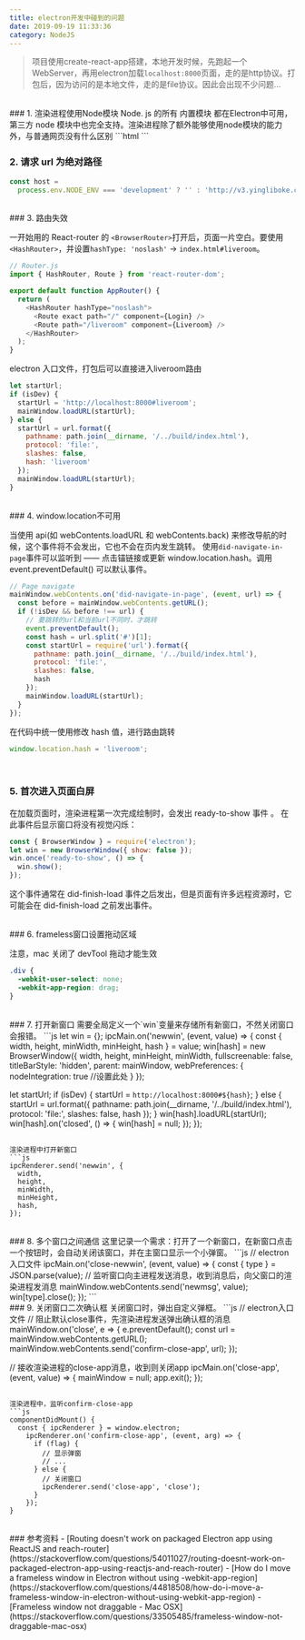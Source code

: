```yaml
---
title: electron开发中碰到的问题
date: 2019-09-19 11:33:36
category: NodeJS
---
```

> 项目使用create-react-app搭建，本地开发时候，先跑起一个WebServer，再用electron加载`localhost:8000`页面，走的是http协议。打包后，因为访问的是本地文件，走的是file协议。因此会出现不少问题...


<br/>
### 1. 渲染进程使用Node模块
Node. js 的所有 内置模块 都在Electron中可用， 第三方 node 模块中也完全支持。渲染进程除了额外能够使用node模块的能力外，与普通网页没有什么区别
```html
<html>
<body>
<script>
  const { app } = require('electron').remote
  console.log(app.getVersion())
</script>
</body>
</html>
```

<br/>

### 2. 请求 url 为绝对路径
```js
const host =
  process.env.NODE_ENV === 'development' ? '' : 'http://v3.yingliboke.cn/api';
```

<br/>
### 3. 路由失效

一开始用的 React-router 的 `<BrowserRouter>`打开后，页面一片空白。要使用`<HashRouter>`，并设置`hashType: 'noslash'` -> `index.html#liveroom`。

```js
// Router.js
import { HashRouter, Route } from 'react-router-dom';

export default function AppRouter() {
  return (
    <HashRouter hashType="noslash">
      <Route exact path="/" component={Login} />
      <Route path="/liveroom" component={Liveroom} />
    </HashRouter>
  );
}
```

electron 入口文件，打包后可以直接进入liveroom路由
```js
let startUrl;
if (isDev) {
  startUrl = 'http://localhost:8000#liveroom';
  mainWindow.loadURL(startUrl);
} else {
  startUrl = url.format({
    pathname: path.join(__dirname, '/../build/index.html'),
    protocol: 'file:',
    slashes: false,
    hash: 'liveroom'
  });
  mainWindow.loadURL(startUrl);
}
```

<br/>
### 4. window.location不可用

当使用 api(如 webContents.loadURL 和 webContents.back) 来修改导航的时候，这个事件将不会发出，它也不会在页内发生跳转。
使用`did-navigate-in-page`事件可以监听到 —— 点击锚链接或更新 window.location.hash。调用 event.preventDefault() 可以默认事件。

```js
// Page navigate
mainWindow.webContents.on('did-navigate-in-page', (event, url) => {
  const before = mainWindow.webContents.getURL();
  if (!isDev && before !== url) {
    // 要跳转的url和当前url不同时，才跳转
    event.preventDefault();
    const hash = url.split('#')[1];
    const startUrl = require('url').format({
      pathname: path.join(__dirname, '/../build/index.html'),
      protocol: 'file:',
      slashes: false,
      hash
    });
    mainWindow.loadURL(startUrl);
  }
});
```

在代码中统一使用修改 hash 值，进行路由跳转

```js
window.location.hash = 'liveroom';
```

<br/>

### 5. 首次进入页面白屏

在加载页面时，渲染进程第一次完成绘制时，会发出 ready-to-show 事件 。 在此事件后显示窗口将没有视觉闪烁：

```js
const { BrowserWindow } = require('electron');
let win = new BrowserWindow({ show: false });
win.once('ready-to-show', () => {
  win.show();
});
```

这个事件通常在 did-finish-load 事件之后发出，但是页面有许多远程资源时，它可能会在 did-finish-load 之前发出事件。


<br/>
### 6. frameless窗口设置拖动区域

注意，mac 关闭了 devTool 拖动才能生效

```css
.div {
  -webkit-user-select: none;
  -webkit-app-region: drag;
}
```


<br/>
### 7. 打开新窗口
需要全局定义一个`win`变量来存储所有新窗口，不然关闭窗口会报错。
```js
let win = {};
ipcMain.on('newwin', (event, value) => {
  const { width, height, minWidth, minHeight, hash } = value;
  win[hash] = new BrowserWindow({
    width,
    height,
    minHeight,
    minWidth,
    fullscreenable: false,
    titleBarStyle: 'hidden',
    parent: mainWindow,
    webPreferences: {
      nodeIntegration: true //设置此处
    }
  });

  let startUrl;
  if (isDev) {
    startUrl = `http://localhost:8000#${hash}`;
  } else {
    startUrl = url.format({
      pathname: path.join(__dirname, '/../build/index.html'),
      protocol: 'file:',
      slashes: false,
      hash
    });
  }
  win[hash].loadURL(startUrl);
  win[hash].on('closed', () => {
    win[hash] = null;
  });
});
```

渲染进程中打开新窗口
```js
ipcRenderer.send('newwin', {
  width,
  height,
  minWidth,
  minHeight,
  hash,
});
```


<br/>
### 8. 多个窗口之间通信
这里记录一个需求：打开了一个新窗口，在新窗口点击一个按钮时，会自动关闭该窗口，并在主窗口显示一个小弹窗。
```js
// electron入口文件
ipcMain.on('close-newwin', (event, value) => {
  const { type } = JSON.parse(value);
  // 监听窗口向主进程发送消息，收到消息后，向父窗口的渲染进程发消息
  mainWindow.webContents.send('newmsg', value);
  win[type].close();
});
```




<br/>
### 9. 关闭窗口二次确认框
关闭窗口时，弹出自定义弹框。
```js
// electron入口文件
// 阻止默认close事件，先渲染进程发送弹出确认框的消息
mainWindow.on('close', e => {
  e.preventDefault();
  const url = mainWindow.webContents.getURL();
  mainWindow.webContents.send('confirm-close-app', url);
});


// 接收渲染进程的close-app消息，收到则关闭app
ipcMain.on('close-app', (event, value) => {
  mainWindow = null;
  app.exit();
});
```

渲染进程中，监听confirm-close-app
```js
componentDidMount() {
  const { ipcRenderer } = window.electron;
    ipcRenderer.on('confirm-close-app', (event, arg) => {
      if (flag) {
        // 显示弹窗
        // ...
      } else {
        // 关闭窗口
        ipcRenderer.send('close-app', 'close');
      }
    });
}
```



<br/>
### 参考资料
- [Routing doesn't work on packaged Electron app using ReactJS and reach-router](https://stackoverflow.com/questions/54011027/routing-doesnt-work-on-packaged-electron-app-using-reactjs-and-reach-router)
- [How do I move a frameless window in Electron without using -webkit-app-region](https://stackoverflow.com/questions/44818508/how-do-i-move-a-frameless-window-in-electron-without-using-webkit-app-region)
- [Frameless window not draggable - Mac OSX](https://stackoverflow.com/questions/33505485/frameless-window-not-draggable-mac-osx)
